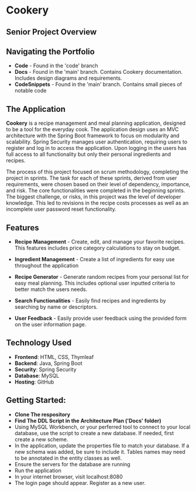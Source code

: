 # **Cookery**
## Senior Project Overview

## Navigating the Portfolio ##
- **Code** - Found in the 'code' branch
- **Docs** - Found in the 'main' branch. Contains Cookery documentation. Includes design diagrams and requirements.
- **CodeSnippets** - Found in the 'main' branch. Contains small pieces of notable code


## The Application

**Cookery** is a recipe management and meal planning application, designed to be a tool for the everyday cook. The application design uses an MVC architecture with the Spring Boot framework to focus on modularity and scalability. Spring Security manages user authentication, requiring users to register and log in to access the application. Upon logging in the users has full access to all functionality but only their personal ingredients and recipes. 

The process of this project focused on scrum methodology, completing the project in sprints. The task for each of these sprints, derived from user requirements, were chosen based on their level of dependency, importance, and risk. The core functionalities were completed in the beginning sprints. The biggest challenge, or risks, in this project was the level of developer knowledge. This led to revisions in the recipe costs processes as well as an incomplete user password reset functionality. 

## Features

- **Recipe Management** - Create, edit, and manage your favorite recipes. This features includes price category calculations to stay on budget.

- **Ingredient Management** - Create a list of ingredients for easy use throughout the application

- **Recipe Generator** - Generate random recipes from your personal list for easy meal planning. This includes optional user inputted criteria to better match the users needs.

-  **Search Functionalities** - Easily find recipes and ingredients by searching by name or descriptors.

-  **User Feedback** - Easily provide user feedback using the provided form on the user information page.


## Technology Used

- **Frontend**: HTML, CSS, Thymleaf
- **Backend**: Java, Spring Boot
- **Security**: Spring Security
- **Database**: MySQL
- **Hosting**: GitHub


## Getting Started:
- **Clone The respository**
- **Find The DDL Script in the Architecture Plan ('Docs' folder)**
- Using MySQL Workbench, or your perferred tool to connect to your local database, use the script to create a new database. If needed, first create a new scheme.
- In the application, update the properties file to match your database. If a new schema was added, be sure to include it. Tables names may need to be annotated in the entity classes as well.
- Ensure the servers for the database are running
- Run the application
- In your internet browser, visit localhost:8080
- The login page should appear. Register as a new user.
